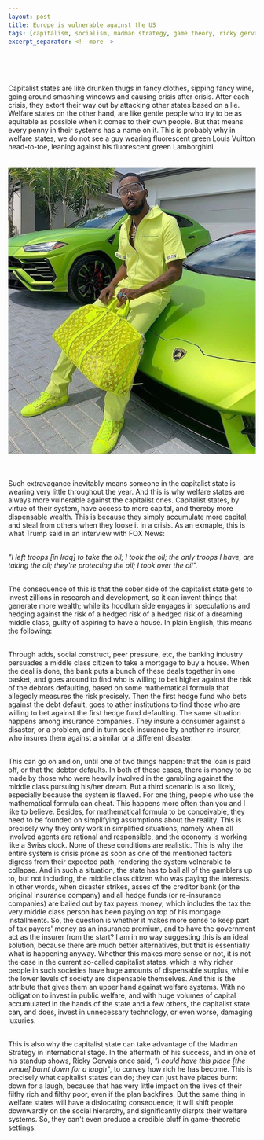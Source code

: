 ```yaml
---
layout: post
title: Europe is vulnerable against the US
tags: [capitalism, socialism, madman strategy, game theory, ricky gervais]
excerpt_separator: <!--more-->
---
```




<br><br>

<p align="justify">
    
  
  
Capitalist states are like drunken thugs in fancy clothes, sipping fancy wine, going around smashing windows and causing crisis after crisis.
After each crisis, they extort their way out by attacking other states based on a lie. <!--more-->
Welfare states on the other hand, are like gentle people who try to be as equitable as possible when it comes to their own people. 
But that means every penny in their systems has a name on it. This is probably why in welfare states, we do not see a guy wearing fluorescent green Louis Vuitton head-to-toe, leaning against his fluorescent green Lamborghini.<br><br>

</p>    
    
<p align="center">
      <img alt="Lamborghini" src="/assets/img/pexels/lamborghini.jpg">
</p>
<br>
<p align="justify">
    
  

Such extravagance inevitably means someone in the capitalist state is wearing very little throughout the year. 
And this is why welfare states are always more vulnerable against the capitalist ones. 
Capitalist states, by virtue of their system, have access to more capital, and thereby more dispensable wealth. 
This is because they simply accumulate more capital, and steal from others when they loose it in a crisis. As an exmaple, this is what Trump said in an interview with FOX News: <br><br>
  
<em>"I left troops [in Iraq] to take the oil; I took the oil; the only troops I have, are taking the oil; they're protecting the oil; I took over the oil".</em> <br><br>
  
The consequence of this is that the sober side of the capitalist state gets to invest zillions in research and development, so it can invent things that generate more wealth; while its hoodlum side engages in speculations and hedging against the risk of a hedged risk of a hedged risk of a dreaming middle class, guilty of aspiring to have a house. In plain English, this means the following: <br><br>
    
Through adds, social construct, peer pressure, etc, the banking industry persuades a middle class citizen to take a mortgage to buy a house. When the deal is done, the bank puts a bunch of these deals together in one basket, and goes around to find who is willing to bet higher against the risk of the debtors defaulting, based on some mathematical formula that allegedly measures the risk precisely. Then the first hedge fund who bets against the debt default, goes to ather institutions to find those who are willing to bet against the first hedge fund defaulting. The same situation happens among insurance companies. They insure a consumer against a disastor, or a problem, and in turn seek insurance by another re-insurer, who insures them against a similar or a different disaster. 
 <br><br>
    
This can go on and on, until one of two things happen: that the loan is paid off, or that the debtor defaults. In both of these cases, there is money to be made by those who were heavily involved in the gambling against the middle class pursuing his/her dream. But a third scenario is also likely, especially because the system is flawed. For one thing, people who use the mathematical formula can cheat. This happens more often than you and I like to believe. Besides, for mathematical formula to be conceivable, they need to be founded on simplifying assumptions about the reality. This is precisely why they only work in simplified situations, namely when all involved agents are rational and responsible, and the economy is working like a Swiss clock. None of these conditions are realistic. This is why the entire system is crisis prone as soon as one of the mentioned factors digress from their expected path, rendering the system volnerable to collapse. And in such a situation, the state has to bail all of the gamblers up to, but not including, the middle class citizen who was paying the interests. In other words, when disaster strikes, asses of the creditor bank (or the original insurance company) and all hedge funds (or re-insurance companies) are bailed out by tax payers money, which includes the tax the very middle class person has been paying on top of his mortgage installments. So, the question is whether it makes more sense to keep part of tax payers' money as an insurance premium, and to have the government act as the insurer from the start? I am in no way suggesting this is an ideal solution, because there are much better alternatives, but that is essentially what is happening anyway. Whether this makes more sense or not, it is not the case in the current so-called capitalist states, which is why richer people in such societies have huge amounts of dispensable surplus, while the lower levels of society are dispensable themselves. And this is the attribute that gives them an upper hand against welfare systems. With no obligation to invest in public welfare, and with huge volumes of capital accumulated in the hands of the state and a few others, the capitalist state can, and does, invest in unnecessary technology, or even worse, damaging luxuries. <br><br>
    
This is also why the capitalist state can take advantage of the Madman Strategy in international stage. 
In the aftermath of his success, and in one of his standup shows, Ricky Gervais once said, <em>"I could have this place [the venue] burnt down for a laugh"</em>, to convey how rich he has become. 
This is precisely what capitalist states can do; they can just have places burnt down for a laugh, because that has very little impact on the lives of their filthy rich and filthy poor, even if the plan backfires. But the same thing in welfare states will have a dislocating consequence; it will shift people downwardly on the social hierarchy, and significantly disrpts their welfare systems. So, they can't even produce a credible bluff in game-theoretic settings. 
 
 
 </p>  


<br><br>
